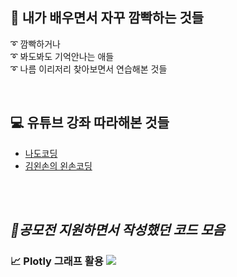       
## **📘 내가 배우면서 자꾸 깜빡하는 것들**

➰ 깜빡하거나 <br>
➰ 봐도봐도 기억안나는 애들 <br>
➰ 나름 이리저리 찾아보면서 연습해본 것들

<br>

## **💻 유튜브 강좌 따라해본 것들**
- [나도코딩](https://www.youtube.com/@nadocoding)
- [김왼손의 왼손코딩](https://www.youtube.com/@leftykhim)
<br>
<br>

## *🌈공모전 지원하면서 작성했던 코드 모음*

### 📈 Plotly 그래프 활용 <a href="https://github.com/leo-contigo/Python/tree/main/%EC%8B%9C%EA%B0%81%ED%99%94" target="_blank"><img src="https://img.shields.io/badge/Github-black?style=flat-square&logo=Github&logoColor=white"/></a> 
<br>
<br>
<br>

